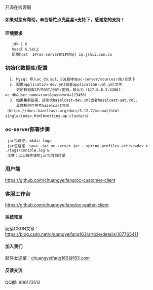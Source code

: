 开源在线客服

#### 如果对您有帮助，辛苦帮忙点亮星星⭐️支持下，感谢您的支持！

#### 环境要求
```
   jdk 1.8
   mysql 6.5以上
   配置host  IP(oc-server的IP地址) im.jshii.com.cn
```

### 初始化数据库/配置
```
  1. Mysql 导入oc_db.sql，SQL脚本在oc-server/sources/db/目录下
  2. 配置application-dev.yml或者application-uat.yml文件，
     更新数据库IP/PORT/用户/密码，默认为（127.0.0.1:3306?oc_db&user_name=root&password=123456）
  3. 如果集群部署，请修改hazelcast-dev.xml或者hazelcast-uat.xml，
     具体规则可参考hazelcast官网（https://docs.hazelcast.org/docs/3.12.7/manual/html-single/index.html#setting-up-clusters）
```
      
### oc-server部署步骤
```
 jar包路径: mkdir logs
 jar包路径：java -jar oc-server.jar --spring.profiles.active=dev > ./logs/console.log &
 注意：以上操作请在jar包当前目录
```
### 用户端
   https://github.com/chuangyeifang/oc-customer-client
   
### 客服工作台
   https://github.com/chuangyeifang/oc-waiter-client

#### 系统预览
   阅读CSDN文章：https://blog.csdn.net/chuangyeifang163/article/details/107765411

#### 加入我们
  邮件发送至：chuangyeifang163@163.com
  
#### 反馈交流
  QQ群: 606173512
